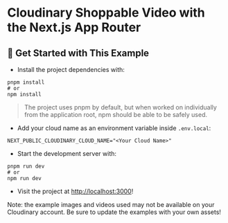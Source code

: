 # Cloudinary Shoppable Video with the Next.js App Router

## 🚀 Get Started with This Example

* Install the project dependencies with:

```shell
pnpm install
# or
npm install
```

> The project uses pnpm by default, but when worked on individually from the application root, npm should be able to be safely used.

* Add your cloud name as an environment variable inside `.env.local`:

```
NEXT_PUBLIC_CLOUDINARY_CLOUD_NAME="<Your Cloud Name>"
```

* Start the development server with:

```shell
pnpm run dev
# or
npm run dev
```

* Visit the project at <http://localhost:3000>!

Note: the example images and videos used may not be available on your Cloudinary account. Be sure to update the examples with your own assets!

